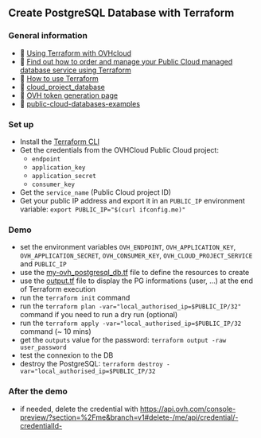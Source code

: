 ## Create PostgreSQL Database with Terraform

### General information
 - 🔗 [Using Terraform with OVHcloud](https://help.ovhcloud.com/csm/fr-terraform-at-ovhcloud?id=kb_article_view&sysparm_article=KB0054776)
 - 🔗 [Find out how to order and manage your Public Cloud managed database service using Terraform ](https://help.ovhcloud.com/csm/fr-public-cloud-databases-order-terraform?id=kb_article_view&sysparm_article=KB0048840)  
 - 🔗 [How to use Terraform](https://help.ovhcloud.com/csm/en-gb-public-cloud-compute-terraform?id=kb_article_view&sysparm_article=KB0050787)
 - 🔗 [cloud_project_database](https://registry.terraform.io/providers/ovh/ovh/latest/docs/resources/cloud_project_database)
 - 🔗 [OVH token generation page](https://www.ovh.com/auth/api/createToken?GET=/*&POST=/*&PUT=/*&DELETE=/*)
 - 🔗 [public-cloud-databases-examples](https://github.com/ovh/public-cloud-databases-examples)

### Set up
  - Install the [Terraform CLI](https://www.terraform.io/downloads.html)
  - Get the credentials from the OVHCloud Public Cloud project:
    - `endpoint`
    - `application_key`
    - `application_secret`
    - `consumer_key`
  - Get the `service_name` (Public Cloud project ID)
  - Get your public IP address and export it in an `PUBLIC_IP` environment variable: `export PUBLIC_IP="$(curl ifconfig.me)"`

### Demo
  - set the environment variables `OVH_ENDPOINT`, `OVH_APPLICATION_KEY`, `OVH_APPLICATION_SECRET`, `OVH_CONSUMER_KEY`, `OVH_CLOUD_PROJECT_SERVICE` and `PUBLIC_IP`
  - use the [my-ovh_postgresql_db.tf](my-ovh_postgresql_db.tf) file to define the resources to create
  - use the [output.tf](output.tf) file to display the PG informations (user, ...) at the end of Terraform execution
  - run the `terraform init` command
  - run the `terraform plan -var="local_authorised_ip=$PUBLIC_IP/32"` command if you need to run a dry run (optional) 
  - run the `terraform apply -var="local_authorised_ip=$PUBLIC_IP/32` command (~ 10 mins)
  - get the `outputs` value for the password: `terraform output -raw user_password`
  - test the connexion to the DB
  - destroy the PostgreSQL: `terraform destroy -var="local_authorised_ip=$PUBLIC_IP/32`


### After the demo
  - if needed, delete the credential with https://api.ovh.com/console-preview/?section=%2Fme&branch=v1#delete-/me/api/credential/-credentialId-